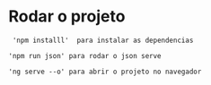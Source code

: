 # Rodar o projeto

```  'npm installl'  para instalar as dependencias ```

``` 'npm run json' para rodar o json serve  ```

``` 'ng serve --o' para abrir o projeto no navegador ```
  
